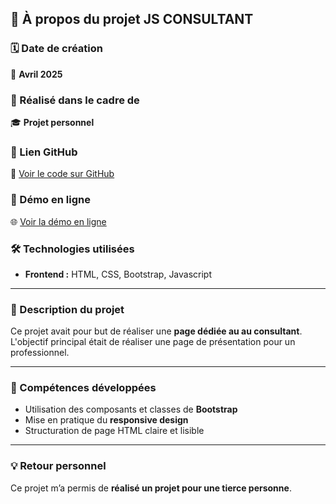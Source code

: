 ## 📌 À propos du projet **JS CONSULTANT**

### 🗓️ Date de création

📅 **Avril 2025**

### 🏫 Réalisé dans le cadre de

🎓 **Projet personnel**

### 🔗 Lien GitHub

📂 [Voir le code sur GitHub](https://github.com/GuillaumeReb/JS_Consultant)

### 🚀 Démo en ligne

🌐 [Voir la démo en ligne](https://jsconsultant.fr/)

### 🛠️ Technologies utilisées

- **Frontend :** HTML, CSS, Bootstrap, Javascript

---

### 📖 Description du projet

Ce projet avait pour but de réaliser une **page dédiée au au consultant**.  
L'objectif principal était de réaliser une page de présentation pour un professionnel.

---

### 🎯 Compétences développées

- Utilisation des composants et classes de **Bootstrap**
- Mise en pratique du **responsive design**
- Structuration de page HTML claire et lisible

---

### 💡 Retour personnel

Ce projet m’a permis de **réalisé un projet pour une tierce personne**.
